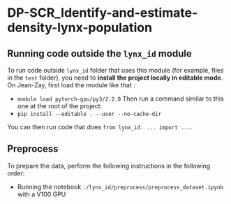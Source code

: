 # DP-SCR_Identify-and-estimate-density-lynx-population

## Running code outside the `lynx_id` module

To run code outside `lynx_id` folder that uses this module (for example, files in the `test` folder), you need to **install the project locally in editable mode**.  
On Jean-Zay, first load the module like that :
- `module load pytorch-gpu/py3/2.2.0`
Then run a command similar to this one at the root of the project: 
- `pip install --editable . --user --no-cache-dir`  

You can then run code that does `from lynx_id. ... import ...`.



## Preprocess

To prepare the data, perform the following instructions in the following order:
- Running the notebook `./lynx_id/preprocess/preprocess_dataset.ipynb` with a V100 GPU
